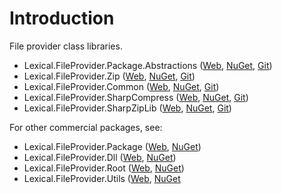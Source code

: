 ﻿# Introduction
File provider class libraries.
* Lexical.FileProvider.Package.Abstractions ([Web](http://lexical.fi/FileProvider/docs/Package/index.html), [NuGet](https://www.nuget.org/packages/Lexical.FileProvider.Package.Abstractions/), [Git](https://github.com/tagcode/Lexical.FileProvider/Lexical.FileProvider.Package.Abstractions/))
* Lexical.FileProvider.Zip ([Web](http://lexical.fi/FileProvider/docs/Zip/index.html), [NuGet](https://www.nuget.org/packages/Lexical.FileProvider.Zip/), [Git](https://github.com/tagcode/Lexical.FileProvider/Lexical.FileProvider.Zip/))
* Lexical.FileProvider.Common ([Web](http://lexical.fi/FileProvider/docs/Common/index.html), [NuGet](https://www.nuget.org/packages/Lexical.FileProvider.Common/), [Git](https://github.com/tagcode/Lexical.FileProvider/Lexical.FileProvider.Common/))
* Lexical.FileProvider.SharpCompress ([Web](http://lexical.fi/FileProvider/docs/SharpCompress/index.html), [NuGet](https://www.nuget.org/packages/Lexical.FileProvider.SharpCompress/), [Git](https://github.com/tagcode/Lexical.FileProvider/Lexical.FileProvider.SharpCompress/))
* Lexical.FileProvider.SharpZipLib ([Web](http://lexical.fi/FileProvider/docs/SharpZipLib/index.html), [NuGet](https://www.nuget.org/packages/Lexical.FileProvider.SharpZipLib/), [Git](https://github.com/tagcode/Lexical.FileProvider/Lexical.FileProvider.SharpZipLib/))

For other commercial packages, see:
* Lexical.FileProvider.Package ([Web](http://lexical.fi/sdk/FileProvider/docs/Package/index.html), [NuGet](https://www.nuget.org/packages/Lexical.FileProvider.Package/))
* Lexical.FileProvider.Dll ([Web](http://lexical.fi/sdk/FileProvider/docs/Dll/index.html), [NuGet](https://www.nuget.org/packages/Lexical.FileProvider.Dll/))
* Lexical.FileProvider.Root ([Web](http://lexical.fi/sdk/FileProvider/docs/root/index.html), [NuGet](https://www.nuget.org/packages/Lexical.FileProvider.Root/))
* Lexical.FileProvider.Utils ([Web](http://lexical.fi/sdk/FileProvider/docs/Utils/index.html), [NuGet](https://www.nuget.org/packages/Lexical.FileProvider.Utils/)

